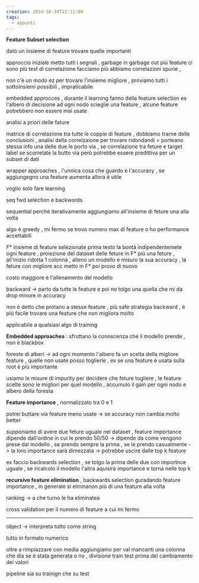 ```yaml
---
creation: 2024-10-24T12:11:00
tags:
  - appunti
---
```

**Feature Subset selection**

dato un insieme di feature trovare quelle importanti 

approccio iniziale metto tutti i segnali , garbage in garbage out 
più feature ci sono più test di correlazione facciamo più abbiamo correlazioni spurie , 

non c'è un modo ez per trovare l'insieme migliore , proviamo tutti i sottoinsiemi possibili , impraticabile

embedded approcces , durante il learning fanno della feature selection es l'albero di decisione ad ogni nodo scieglie una feature , alcune feature potrebbero non essere mai usate 

analisi a priori delle fature

matrice di correlazione tra tutte le coppie di feature , dobbiamo trarne delle conclusioni , analisi della correlzaione per trovare ridondandi = porteano stessa info una delle due le porto via , se correlazione tra feture e target label se scorrelate la butto via però potrebbe essere predittiva per un subset di dati

wrapper approaches , l'unnica cosa che guardo è l'accuracy , se aggiungegno una feature aumenta allora è utile

voglio solo fare learning

seq fwd selection e backwords

sequential perchè iterativamente aggiungiamo all'insieme di feture una alla volta 

algo è greedy , mi fermo se trovo numero max di feature o ho performance accettabili 

$F*$ insieme di feature selezionate prima testo la bontà indipendentemete ogni feature , proiezione del dataset delle feture in F* più una feture , all'inizio ridotta 1 colonna , alleno un modello e misuro la sua accuracy , la feture con migliore acc metto in F* poi provo di nuovo 

costo maggiore è l'allenamento del modello 

backward -> parto da tutte le feature e poi ne tolgo una quella che mi da drop minore in accuracy

non è detto che protano a stesse feature , più safe strategia backward , è più facile trovare una feature che non migliora molto

applicabile a qualsiasi algo di training

**Embedded approaches**  : sfruttano la conoscenza che il modello prende , non è blackbox 

foreste di alberi -> ad ogni momento l'albero fa un scelta della migliore feature , quelle non usate posso toglierle , ex se una feature è usata sulla root è più importante 

usiamo le misure di impurity per decidere che feture togliere , le feature scelte sono le migliori per quel modello , accumulo il gain per ogni nodo e albero della foresta 

**Feature importance** , normalizzato tra 0 e 1

potrei buttare via feature meno usate -> se accuracy non cambia molto better

supponiamo di avere due feture uguale nel dataset , feature importance dipende dall'ordine in cui le prendo 50/50 -> dipende da come vengono prese dal modello , se prendo sempre la prima , se le prendo casualmente -> la loro importance sarà dimezzata -> potrebbe uscire dalle top k feature 

ex faccio backwards selection , se tolgo la prima delle due con importnce uguale , se ricalcolo il modello l'altra aquisirà importance e torna nelle top k 

**recursive feature elimination** , backwards selection guradando feature importance , in generale si elminanon più di una feature alla volta

ranking -> a  che turno le ha eliminatea

cross validation per il numero di feature a cui mi fermo 

---

object -> interpreta tutto come string 

tutto in formato numerico 

oltre a rimpiazzare con media aggiungiamo per val mancanti una colonna che dia se è stata generata o no , divisione train test prima del cambiamento dei valori

pipeline sia su trainign che su test 